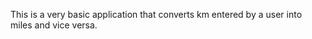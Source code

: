<p>This is a very basic application that converts km entered by a user into miles and vice versa.</p>
